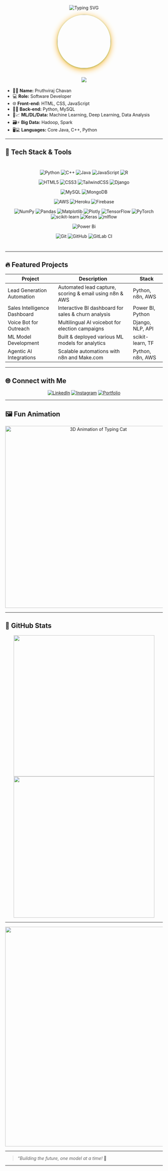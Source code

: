 <!-- Animated Header Banner -->
<p align="center">
  <img src="https://readme-typing-svg.demolab.com?font=Fira+Code&size=28&duration=4000&pause=1000&color=FF6F61&background=1A1B27&center=true&width=690&lines=Hi+%F0%9F%91%8B%2C+I'm+Pruthviraj+Chavan!;AI+Developer+%7C+ML+Enthusiast+%7C+Automation+Nerd;Building+cool+things+with+Python+and+ML..." alt="Typing SVG">
</p>

<!-- 3D Animated Avatar (replace with your own or use a platform like readme-avatars) -->
<p align="center">
  <img src="https://avatars.githubusercontent.com/u/94502461?v=4" width="170" style="border-radius:50%;box-shadow:0 4px 20px #FAAD14, 0 1.5px 4px #52C7B8;">
</p>

<h2 align="center">
  <img src="https://img.shields.io/badge/-About%20Me-FF6F61?style=for-the-badge&logo=bookstack&logoColor=white"/> 
</h2>

- 🧑‍💼 **Name:** Pruthviraj Chavan  
- 💻 **Role:** Software Developer  
- 🌐 **Front-end:** HTML, CSS, JavaScript  
- 🐍💾 **Back-end:** Python, MySQL  
- 🤖📈 **ML/DL/Data:** Machine Learning, Deep Learning, Data Analysis  
- 🗃️⚡ **Big Data:** Hadoop, Spark  
- 🖥️💻 **Languages:** Core Java, C++, Python

---

## 🌈 Tech Stack & Tools

<div align="center" style="padding: 12px;">

![Python](https://img.shields.io/badge/python-3670A0?style=for-the-badge&logo=python&logoColor=ffdd54)
![C++](https://img.shields.io/badge/c++-%2300599C.svg?style=for-the-badge&logo=c%2B%2B&logoColor=white)
![Java](https://img.shields.io/badge/java-%23ED8B00.svg?style=for-the-badge&logo=java&logoColor=white)
![JavaScript](https://img.shields.io/badge/javascript-%23323330.svg?style=for-the-badge&logo=javascript&logoColor=%23F7DF1E)
![R](https://img.shields.io/badge/r-%23276DC3.svg?style=for-the-badge&logo=r&logoColor=white)

![HTML5](https://img.shields.io/badge/html5-%23E34F26.svg?style=for-the-badge&logo=html5&logoColor=white)
![CSS3](https://img.shields.io/badge/css3-%231572B6.svg?style=for-the-badge&logo=css3&logoColor=white)
![TailwindCSS](https://img.shields.io/badge/tailwindcss-%2338B2AC.svg?style=for-the-badge&logo=tailwind-css&logoColor=white)
![Django](https://img.shields.io/badge/django-%23092E20.svg?style=for-the-badge&logo=django&logoColor=white)

![MySQL](https://img.shields.io/badge/mysql-4479A1.svg?style=for-the-badge&logo=mysql&logoColor=white)
![MongoDB](https://img.shields.io/badge/MongoDB-%234ea94b.svg?style=for-the-badge&logo=mongodb&logoColor=white)

![AWS](https://img.shields.io/badge/AWS-%23FF9900.svg?style=for-the-badge&logo=amazon-aws&logoColor=white)
![Heroku](https://img.shields.io/badge/heroku-%23430098.svg?style=for-the-badge&logo=heroku&logoColor=white)
![Firebase](https://img.shields.io/badge/firebase-%23039BE5.svg?style=for-the-badge&logo=firebase)

![NumPy](https://img.shields.io/badge/numpy-%23013243.svg?style=for-the-badge&logo=numpy&logoColor=white)
![Pandas](https://img.shields.io/badge/pandas-%23150458.svg?style=for-the-badge&logo=pandas&logoColor=white)
![Matplotlib](https://img.shields.io/badge/Matplotlib-%23ffffff.svg?style=for-the-badge&logo=Matplotlib&logoColor=black)
![Plotly](https://img.shields.io/badge/Plotly-%233F4F75.svg?style=for-the-badge&logo=plotly&logoColor=white)
![TensorFlow](https://img.shields.io/badge/TensorFlow-%23FF6F00.svg?style=for-the-badge&logo=TensorFlow&logoColor=white)
![PyTorch](https://img.shields.io/badge/PyTorch-%23EE4C2C.svg?style=for-the-badge&logo=PyTorch&logoColor=white)
![scikit-learn](https://img.shields.io/badge/scikit--learn-%23F7931E.svg?style=for-the-badge&logo=scikit-learn&logoColor=white)
![Keras](https://img.shields.io/badge/Keras-%23D00000.svg?style=for-the-badge&logo=Keras&logoColor=white)
![mlflow](https://img.shields.io/badge/mlflow-%23d9ead3.svg?style=for-the-badge&logo=numpy&logoColor=blue)

![Power Bi](https://img.shields.io/badge/power_bi-F2C811?style=for-the-badge&logo=powerbi&logoColor=black)

![Git](https://img.shields.io/badge/git-%23F05033.svg?style=for-the-badge&logo=git&logoColor=white)
![GitHub](https://img.shields.io/badge/github-%23121011.svg?style=for-the-badge&logo=github&logoColor=white)
![GitLab CI](https://img.shields.io/badge/gitlab%20CI-%23181717.svg?style=for-the-badge&logo=gitlab&logoColor=white)

</div>

---

## 🔥 Featured Projects

| Project                       | Description                                               | Stack                |
|-------------------------------|-----------------------------------------------------------|----------------------|
| Lead Generation Automation    | Automated lead capture, scoring & email using n8n & AWS   | Python, n8n, AWS     |
| Sales Intelligence Dashboard  | Interactive BI dashboard for sales & churn analysis       | Power BI, Python     |
| Voice Bot for Outreach        | Multilingual AI voicebot for election campaigns           | Django, NLP, API     |
| ML Model Development          | Built & deployed various ML models for analytics          | scikit-learn, TF     |
| Agentic AI Integrations       | Scalable automations with n8n and Make.com                | Python, n8n, AWS     |

---

## 🌐 Connect with Me

<div align="center">

[![LinkedIn](https://img.shields.io/badge/LinkedIn-%230077B5.svg?&style=for-the-badge&logo=linkedin&logoColor=white)](https://linkedin.com/in/pruthvirajchavan-)
[![Instagram](https://img.shields.io/badge/Instagram-%23E4405F.svg?&style=for-the-badge&logo=Instagram&logoColor=white)](https://www.instagram.com/pruthvya_07/)
[![Portfolio](https://img.shields.io/badge/Portfolio-F2C811?style=for-the-badge&logo=About.me&logoColor=black)](https://brilliantus-club.netlify.app/)

</div>

---

## 🖼️ Fun Animation

<p align="center">
  <img src="https://github.com/platane/platane/assets/7071159/3364f5b7-f861-4412-bb29-221cafad4b0c" width="580" alt="3D Animation of Typing Cat">
</p>

---

## 🚀 GitHub Stats

<div align="center">
  <img src="https://github-readme-streak-stats.herokuapp.com?user=pruthvirajchavan&theme=radical&date_format=j%20M%5B%20Y%5D" width="450"/>
  <img src="https://github-readme-stats.vercel.app/api?username=pruthvirajchavan&show_icons=true&theme=tokyonight&hide_border=true" width="450"/>
</div>

---

<!-- Optional: 3D Contribution Graph -->
<div align="center">
  <img src="https://github.com/vrthra/vrthra/raw/output/github-contribution-grid-snake.svg" width="700" />
</div>

---

> _“Building the future, one model at a time!_ 🚀

---

<!-- End of README -->
